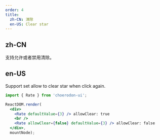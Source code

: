 ```yaml
---
order: 4
title:
  zh-CN: 清除
  en-US: Clear star
---
```


## zh-CN

支持允许或者禁用清除。

## en-US

Support set allow to clear star when click again.

````jsx
import { Rate } from 'choerodon-ui';

ReactDOM.render(
  <div>
    <Rate defaultValue={3} /> allowClear: true
    <br />
    <Rate allowClear={false} defaultValue={3} /> allowClear: false
  </div>,
  mountNode);
````
